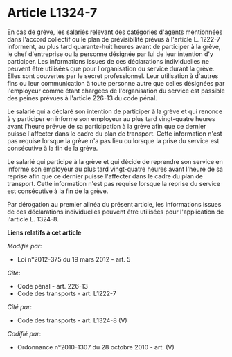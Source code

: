 # Article L1324-7

En cas de grève, les salariés relevant des catégories d'agents mentionnées dans l'accord collectif ou le plan de
prévisibilité prévus à l'article L. 1222-7 informent, au plus tard quarante-huit heures avant de participer à la grève, le
chef d'entreprise ou la personne désignée par lui de leur intention d'y participer. Les informations issues de ces
déclarations individuelles ne peuvent être utilisées que pour l'organisation du service durant la grève. Elles sont couvertes
par le secret professionnel. Leur utilisation à d'autres fins ou leur communication à toute personne autre que celles
désignées par l'employeur comme étant chargées de l'organisation du service est passible des peines prévues à l'article
226-13 du code pénal. 

Le salarié qui a déclaré son intention de participer à la grève et qui renonce à y participer en informe son employeur au
plus tard vingt-quatre heures avant l'heure prévue de sa participation à la grève afin que ce dernier puisse l'affecter dans
le cadre du plan de transport. Cette information n'est pas requise lorsque la grève n'a pas lieu ou lorsque la prise du
service est consécutive à la fin de la grève. 

Le salarié qui participe à la grève et qui décide de reprendre son service en informe son employeur au plus tard vingt-quatre
heures avant l'heure de sa reprise afin que ce dernier puisse l'affecter dans le cadre du plan de transport. Cette
information n'est pas requise lorsque la reprise du service est consécutive à la fin de la grève. 

Par dérogation au premier alinéa du présent article, les informations issues de ces déclarations individuelles peuvent être
utilisées pour l'application de l'article L. 1324-8.

**Liens relatifs à cet article**

_Modifié par_:

  - Loi n°2012-375 du 19 mars 2012 - art. 5

_Cite_:

  - Code pénal - art. 226-13
  - Code des transports - art. L1222-7

_Cité par_:

  - Code des transports - art. L1324-8 (V)

_Codifié par_:

  - Ordonnance n°2010-1307 du 28 octobre 2010 - art. (V)
